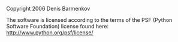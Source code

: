 Copyright 2006 Denis Barmenkov

The software is licensed according to the terms of the PSF (Python Software Foundation) license found here: http://www.python.org/psf/license/